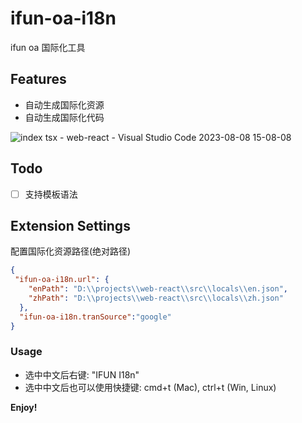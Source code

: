 # ifun-oa-i18n 

ifun oa 国际化工具

## Features

* 自动生成国际化资源
* 自动生成国际化代码

![index tsx - web-react - Visual Studio Code 2023-08-08 15-08-08](https://github.com/goldEli/oa-i18n-tool/assets/18217162/1add281b-a92d-4f28-93af-201230360ec8)

## Todo

- [ ] 支持模板语法

## Extension Settings

配置国际化资源路径(绝对路径)

```json
{
 "ifun-oa-i18n.url": {
    "enPath": "D:\\projects\\web-react\\src\\locals\\en.json",
    "zhPath": "D:\\projects\\web-react\\src\\locals\\zh.json"
  },
  "ifun-oa-i18n.tranSource":"google"
}
```

### Usage

* 选中中文后右键: "IFUN I18n"
* 选中中文后也可以使用快捷键: cmd+t (Mac), ctrl+t (Win, Linux)



**Enjoy!**
